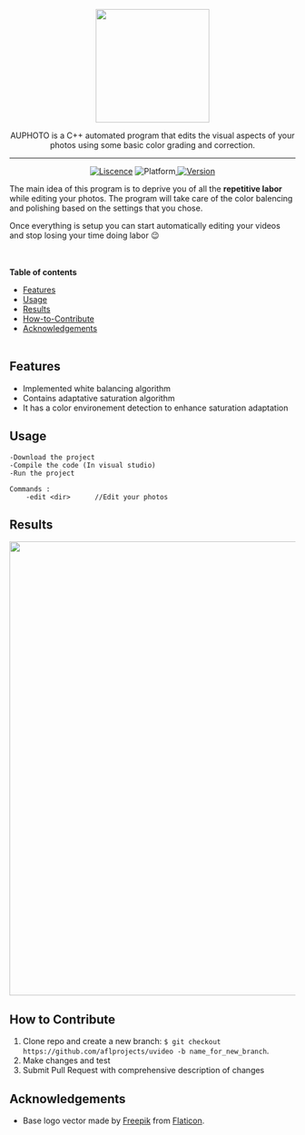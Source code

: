 <p align="center">
	<img width="200px" src="https://imgur.com/1cgAdvW.png"/>
</p>
<p align="center">
	AUPHOTO is a C++ automated program that edits the visual aspects of your photos using some basic color grading and correction. 
</p>
	
---------

<p align="center">
	<a href="">   <img src="https://img.shields.io/badge/Liscence-MIT-green" alt="Liscence"></a>   <img src="https://img.shields.io/badge/Platform-Windows-lightgray" alt="Platform"></a><a href="">   <img src="https://img.shields.io/badge/Version-1.013-blue"alt="Version"></a>
</p>

The main idea of this program is to deprive you of all the **repetitive labor** while editing your photos.
The program will take care of the color balencing and polishing based on the settings that you chose.

Once everything is setup you can start automatically editing your videos  and stop losing your time doing labor :wink:

<br></br>
**Table of contents**
* [Features](#Features)
* [Usage](#Usage)
* [Results](#Results)
* [How-to-Contribute](#How-to-Contribute)
* [Acknowledgements](#Acknowledgements)
<br></br>

**Features**
---
- Implemented white balancing algorithm
- Contains adaptative saturation algorithm
- It has a color environement detection to enhance saturation adaptation

**Usage**
---
```
-Download the project
-Compile the code (In visual studio)
-Run the project

Commands :
	-edit <dir>		 //Edit your photos
```
**Results**
---
<p align="center">
	<img width="800px" src="https://imgur.com/qBCt2Kk.png"/>
</p>

**How to Contribute**
---

1. Clone repo and create a new branch: `$ git checkout https://github.com/aflprojects/uvideo -b name_for_new_branch`.
2. Make changes and test
3. Submit Pull Request with comprehensive description of changes

**Acknowledgements**
---
+ Base logo vector made by [Freepik](https://www.freepik.com/) from [Flaticon](www.flaticon.com).

